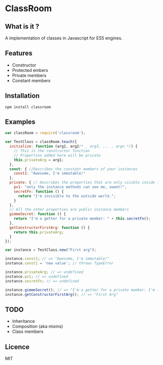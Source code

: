 # ClassRoom

## What is it ?

A implementation of classes in Javascript for ES5 engines.

## Features

* Constructor
* Protected embers
* Private members
* Constant members

## Installation

    npm install classroom

## Examples

```javascript
var classRoom = require('classroom');

var TestClass = classRoom.teach({
  initialize: function (arg1, arg2/* , arg3, ... , argn */) {
    // This is the constructor function
    // Properties added here will be private
    this.privateArg = arg1;
  },
  const: { //Describes the constant members of your instances
    const1: "Awesome, I'm immutable!"
  },
  private: { // Describes the properties that are only visible inside the instance
    pv1: "only the instance methods can see me, sweet!",
    secretFn: function () {
      return "I'm invisible to the outside world.";
    }
  },
  // All the other properties are public instance members
  gimmeSecret: function () {
    return "I'm a getter for a private member: " + this.secretFn();
  },
  getConstructorFirstArg: function () {
    return this.privateArg;
  }
});

var instance = TestClass.new("First arg");

instance.const1; // => "Awesome, I'm immutable!"
instance.const1 = 'new value'; // throws TypeError

instance.privateArg; // => undefined
instance.pv1; // => undefined
instance.secretFn; // => undefined

instance.gimmeSecret(); // => "I'm a getter for a private member: I'm invisible to the outside world."
instance.getConstructorFirstArg(); // => "First Arg"
```

## TODO

* Inheritance
* Composition (aka mixins)
* Class members

## Licence

MIT

